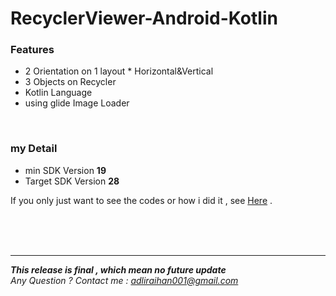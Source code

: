 # RecyclerViewer-Android-Kotlin

<h3>Features</h3>
<p>
  <ul>
    <li>2 Orientation on 1 layout * Horizontal&Vertical</li>
    <li>3 Objects on Recycler</li>
    <li>Kotlin Language</li>
    <li>using glide Image Loader</li>
   </ul>
</p>
<br>
<h3>my Detail</h3>
<ul>
  <li>min SDK Version <b>19</b></li>
  <li>Target SDK Version <b>28</b></li>
</ul>
<p>
    If you only just want to see the codes or how i did it , see  
    <a href="https://github.com/DNoir/RecyclerViewer-Android-Kotlin/tree/master/app/src/main/java/later/commingsoon/recyclerview">Here</a> .
</p>

<br><br><br><hr/>

<i><b>This release is final , which mean no future update</b><br>
Any Question ? Contact me : adliraihan001@gmail.com</i>
